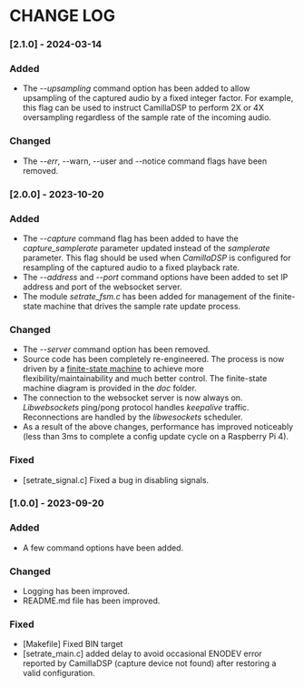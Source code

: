 # CHANGE LOG

### [2.1.0] - 2024-03-14

### Added

- The *--upsampling* command option has been added to allow upsampling of the captured audio by a fixed integer factor. For example, this flag can be used to instruct CamillaDSP to perform 2X or 4X oversampling regardless of the sample rate of the incoming audio.

### Changed

- The *--err*, --warn, --user and --notice command flags have been removed.  

  

### [2.0.0] - 2023-10-20

### Added

- The *--capture* command flag has been added to have the *capture_samplerate* parameter updated instead of the *samplerate* parameter. This flag should be used  when *CamillaDSP* is configured for resampling of the captured audio to a fixed playback rate.
- The *--address* and *--port* command options have been added to set IP address and port of the websocket server.
- The module *setrate_fsm.c* has been added for management of the finite-state machine that drives the sample rate update process. 

### Changed

- The *--server* command option has been removed.  
- Source code has been completely re-engineered. The process is now driven by a [finite-state machine]( https://www.adservio.fr/post/introduction-to-state-machine  ) to achieve more flexibility/maintainability and much better control. The finite-state machine diagram is provided in the *doc* folder. 
- The connection to the websocket server is now always on. *Libwebsockets* ping/pong protocol handles *keepalive* traffic. Reconnections are handled by the *libwesockets* scheduler. 
- As a result of the above changes, performance has improved noticeably (less than 3ms to complete a config update cycle on a Raspberry Pi 4).

### Fixed

- [setrate_signal.c] Fixed a bug in disabling signals.

  

### [1.0.0] - 2023-09-20

### Added

- A few command options have been added.

### Changed

- Logging has been improved.
- README.md file has been improved.

### Fixed

- [Makefile] Fixed BIN target
- [setrate_main.c] added delay to avoid occasional ENODEV error reported by CamillaDSP (capture device not found) after restoring a valid configuration. 
